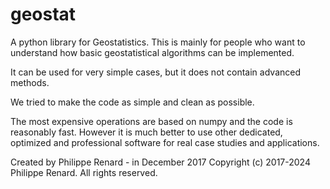 # geostat

A python library for Geostatistics. This is mainly for people
who want to understand how basic geostatistical algorithms can be implemented. 

It can be used for very simple cases, but it does not contain advanced methods.

We tried to make the code as simple and clean as possible.

The most expensive operations are based on numpy and the code is reasonably fast.
However it is much better to use other dedicated, optimized and professional software
for real case studies and applications.

Created by Philippe Renard - in December 2017
Copyright (c) 2017-2024 Philippe Renard. All rights reserved.
